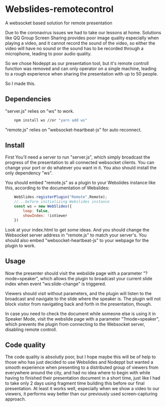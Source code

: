 # Webslides-remotecontrol
A websocket based solution for remote presentation

Due to the coronavirus issues we had to take our lessons at home. Solutions like QQ Group Screen Sharing provides poor image quality especially when playing a video, and it cannot record the sound of the video, so either the video will have no sound or the sound has to be recorded through a microphone, leading to poor audio quality.
 
So we chose Nodeppt as our presentation tool, but it's remote controll function was removed and can only operator on a single machine, leading to a rough experience when sharing the presentation with up to 50 people.

So I made this. 

## Dependencies

"server.js" relies on "ws" to work.
``` bash
    npm install ws //or "yarn add ws"
```

"remote.js" relies on "websocket-heartbeat-js" for auto reconnect.

## Install

First You'll need a server to run "server.js", which simply broadcast the progress of the presentation to all connected websocket clients. You can change your port or do whatever you want in it. You also should install the only dependency "ws".

You should embed "remote.js" as a plugin to your Webslides instance like this, according to the documentation of Webslides:

``` javascript
    WebSlides.registerPlugin("Remote",Remote);
    //...before initializing Webslides instance
    const ws = new WebSlides({
        loop: false,
        showIndex: !isViewer
    })
```

Look at your index.html to get some ideas. And you should change the Websocket server address in "remote.js" to match your server's.
You should also embed "websocket-heartbeat-js" to your webpage for the plugin to work.

## Usage

Now the presenter should visit the webslide page with a parameter "?mode=speaker", which allows the plugin to broadcast your current slide index when event "ws:slide-change" is triggered.

Viewers should visit without parameters, and the plugin will listen to the broadcast and navigate to the slide where the speaker is. The plugin will not block visitor from navigating back and forth in the presentation, though.

In case you need to check the document while someone else is using it in Speaker Mode, visit the webslide page with a parameter "?mode=speaker", which prevents the plugin from connecting to the Websocket server, disabling remote controll.

## Code quality

The code quality is absolutly poor, but I hope maybe this will be of help to those who has just decided to use Webslides and Nodeppt but wanted a smooth experience when presenting to a distributed group of viewers from everywhere around the city, and had no idea where to begin with while having to finished their presentation document in a short time, just like I had to take only 2 days using fragment time building this before our final presentation.
At least it works well, especially when we show a video to our viewers, it performs way better than our previously used screen-capturing approach.
